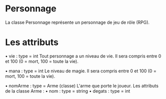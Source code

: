 # Personnage
La classe Personnage représente un personnage de jeu de rôle (RPG).

# Les attributs
• vie : type = int
Tout personnage a un niveau de vie.
Il sera compris entre 0 et 100 (0 = mort, 100 = toute la vie).

• mana : type = int
Le niveau de magie.
Il sera compris entre 0 et 100 (0 = mort, 100 = toute la vie).

• nomArme : type = Arme (classe)
L'arme que porte le joueur.
Les attributs de la classe Arme :
    • nom : type = string
    • degats : type = int
